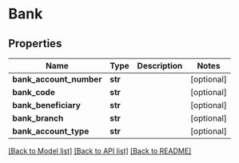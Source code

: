 # Bank

## Properties
Name | Type | Description | Notes
------------ | ------------- | ------------- | -------------
**bank_account_number** | **str** |  | [optional] 
**bank_code** | **str** |  | [optional] 
**bank_beneficiary** | **str** |  | [optional] 
**bank_branch** | **str** |  | [optional] 
**bank_account_type** | **str** |  | [optional] 

[[Back to Model list]](../README.md#documentation-for-models) [[Back to API list]](../README.md#documentation-for-api-endpoints) [[Back to README]](../README.md)

